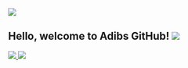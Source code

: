 <img src="https://github.com/Aveiro11/Aveiro11/assets/74791612/a1a4bde4-6ada-4d86-803a-6371211e3360)">


## Hello, welcome to Adibs GitHub! <img src="https://github.com/Aveiro11/Aveiro11/assets/74791612/9ac6e23a-b3e5-4c5e-87bd-ccf1346fbc02">

<a href="[https://medium.com/@zluvsand](https://www.linkedin.com/in/adib-wahid-79916b213/)">
    <img src="https://img.shields.io/badge/MEDIUM-12100E?logo=medium&color=fe6e95&logoColor=white" />
</a>
<a href="https://www.linkedin.com/in/adib-wahid-79916b213/">
    <img src="https://img.shields.io/badge/LINKEDIN-12100E?logo=linkedin&color=282A36&logoColor=white" />
</a>
<!--
**Aveiro11/Aveiro11** is a ✨ _special_ ✨ repository because its `README.md` (this file) appears on your GitHub profile.

Here are some ideas to get you started:

- 🔭 I’m currently working on ...
- 🌱 I’m currently learning ...
- 👯 I’m looking to collaborate on ...
- 🤔 I’m looking for help with ...
- 💬 Ask me about ...
- 📫 How to reach me: ...
- 😄 Pronouns: ...
- ⚡ Fun fact: ...
-->

